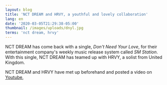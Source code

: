 ```yaml
---
layout: blog
title: 'NCT DREAM and HRVY, a youthful and lovely collaboration'
lang: en
date: '2020-03-05T21:29:38-05:00'
thumbnail: /images/uploads/dnyl.jpg
terms: 'nct dream, hrvy'
---
```

NCT DREAM has come back with a single, _Don't Need Your Love_, for their entertainment company's weekly music release system called _SM Station_. With this single, NCT DREAM has teamed up with HRVY, a solist from United Kingdom. 

NCT DREAM and HRVY have met up beforehand and posted a video on [Youtube](https://www.youtube.com/watch?v=FiL0MdkXU2A),
